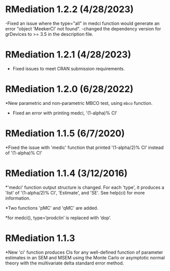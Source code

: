 RMediation 1.2.2 (4/28/2023)
==============
-Fixed an issue where the type="all" in medci function would generate an error "object 'MeekerCI' not found".
-changed the dependency version for grDevices to >= 3.5 in the description file.

RMediation 1.2.1 (4/28/2023)
==============
* Fixed issues to meet CRAN submission requirements.

RMediation 1.2.0 (6/28/2022)
==============
*New parametric and non-parametric MBCO test, using `mbco` function.
* Fixed an error with printing medci, '(1-alpha)% CI'

RMediation 1.1.5 (6/7/2020)
==============
*Fixed the issue with 'medic' function that printed '(1-alpha/2)% CI' instead of '(1-alpha)% CI'

RMediation 1.1.4 (3/12/2016)
=============
*'medci' function output structure is changed. For each 'type', it produces a 'list' of '(1-alpha/2)% CI', 'Estimate', and 'SE'. See help(ci) for more information.

*Two functions 'pMC' and 'qMC' are added.

*for medci(), type=‘prodclin’ is replaced with ‘dop’.

RMediation 1.1.3
=============
*New 'ci' function produces CIs for any well-defined function of parameter estimates in an SEM and MSEM using the Monte Carlo or asymptotic normal theory with the multivariate delta standard error method.
